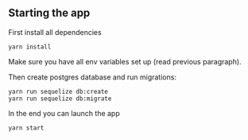 ## Starting the app

First install all dependencies

```
yarn install
```

Make sure you have all env variables set up (read previous paragraph).

Then create postgres database and run migrations:

```
yarn run sequelize db:create
yarn run sequelize db:migrate
```

In the end you can launch the app

```
yarn start
```